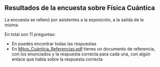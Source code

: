 ## Resultados de la encuesta sobre Física Cuántica

La encuesta se rellenó por asistentes a la exposición, a la salida de la misma.

En total son 11 preguntas:

* En []() puedes encontrar todas las respuestas
* En [Mitos_Cuántica_Referencias.pdf](Mitos_Cuántica_Referencias.pdf) tienes un documento de referencia, con los enunciados y la respuesta correcta para cada una, con algún enlace que habla sobre la respuesta correcta
